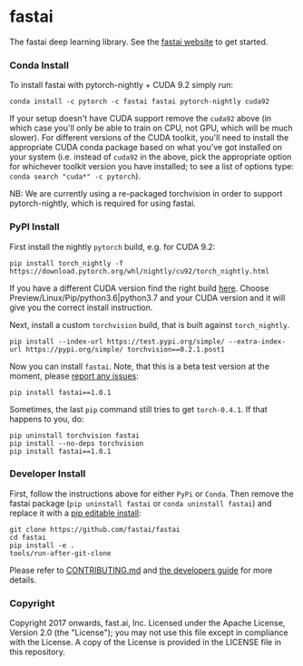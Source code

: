 # fastai

The fastai deep learning library. See the [fastai website](http://docs.fast.ai) to get started.

### Conda Install

To install fastai with pytorch-nightly + CUDA 9.2 simply run:

    conda install -c pytorch -c fastai fastai pytorch-nightly cuda92

If your setup doesn't have CUDA support remove the `cuda92` above (in which case you'll only be able to train on CPU, not GPU, which will be much slower). For different versions of the CUDA toolkit, you'll need to install the appropriate CUDA conda package based on what you've got installed on your system (i.e. instead of `cuda92` in the above, pick the appropriate option for whichever toolkit version you have installed; to see a list of options type: `conda search "cuda*" -c pytorch`).

NB: We are currently using a re-packaged torchvision in order to support pytorch-nightly, which is required for using fastai.

### PyPI Install

First install the nightly `pytorch` build, e.g. for CUDA 9.2:

    pip install torch_nightly -f https://download.pytorch.org/whl/nightly/cu92/torch_nightly.html

If you have a different CUDA version find the right build [here](https://pytorch.org/get-started/locally/). Choose Preview/Linux/Pip/python3.6|python3.7 and your CUDA version and it will give you the correct install instruction.

Next, install a custom `torchvision` build, that is built against `torch_nightly`.

    pip install --index-url https://test.pypi.org/simple/ --extra-index-url https://pypi.org/simple/ torchvision==0.2.1.post1

Now you can install `fastai`. Note, that this is a beta test version at the moment, please [report any issues](https://github.com/fastai/fastai/issues/):

    pip install fastai==1.0.1

 Sometimes, the last `pip` command still tries to get `torch-0.4.1`. If that happens to you, do:

    pip uninstall torchvision fastai
    pip install --no-deps torchvision
    pip install fastai==1.0.1

### Developer Install

First, follow the instructions above for either `PyPi` or `Conda`. Then remove the fastai package (`pip uninstall fastai` or `conda uninstall fastai`) and replace it with a [pip editable install](http://codumentary.blogspot.com/2014/11/python-tip-of-year-pip-install-editable.html):

    git clone https://github.com/fastai/fastai
    cd fastai
    pip install -e .
    tools/run-after-git-clone

Please refer to [CONTRIBUTING.md](https://github.com/fastai/fastai/blob/master/CONTRIBUTING.md) and [the developers guide](http://docs.fast.ai/developers.html) for more details.

### Copyright

Copyright 2017 onwards, fast.ai, Inc. Licensed under the Apache License, Version 2.0 (the "License"); you may not use this file except in compliance with the License. A copy of the License is provided in the LICENSE file in this repository.
